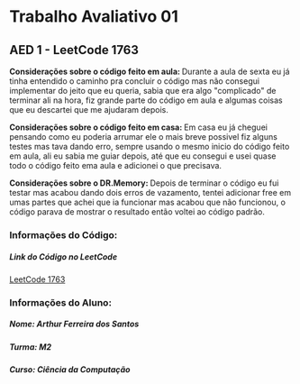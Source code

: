 <h1>Trabalho Avaliativo 01</h1>
<h2>AED 1 - LeetCode 1763</h2>

<strong>Considerações sobre o código feito em aula: </strong>Durante a aula de sexta eu já tinha entendido o caminho pra concluir o código
mas não consegui implementar do jeito que eu queria, sabia que era algo "complicado" de terminar ali na hora, fiz grande
parte do código em aula e algumas coisas que eu descartei que me ajudaram depois.

<strong>Considerações sobre o código feito em casa: </strong>Em casa eu já cheguei pensando como eu poderia arrumar ele o mais breve possivel
fiz alguns testes mas tava dando erro, sempre usando o mesmo inicio do código feito em aula, ali eu sabia me guiar depois,
até que eu consegui e usei quase todo o código feito ema aula e adicionei o que precisava.

<strong>Considerações sobre o DR.Memory: </strong>Depois de terminar o código eu fui testar mas acabou dando dois erros de vazamento, tentei
adicionar free em umas partes que achei que ia funcionar mas acabou que não funcionou, o código parava de mostrar o resultado
então voltei ao código padrão. 

<h3>Informações do Código: </h3>
<h5>Link do Código no LeetCode</h4>
<a href="https://leetcode.com/problems/longest-nice-substring/">LeetCode 1763</a> 

<h3>Informações do Aluno: </h3>
<h5>Nome: Arthur Ferreira dos Santos</h4>
<h5>Turma: M2</h4>
<h5>Curso: Ciência da Computação</h4>
